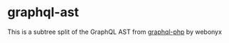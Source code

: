 # graphql-ast

This is a subtree split of the GraphQL AST from [graphql-php](https://github.com/webonyx/graphql-php) by webonyx
